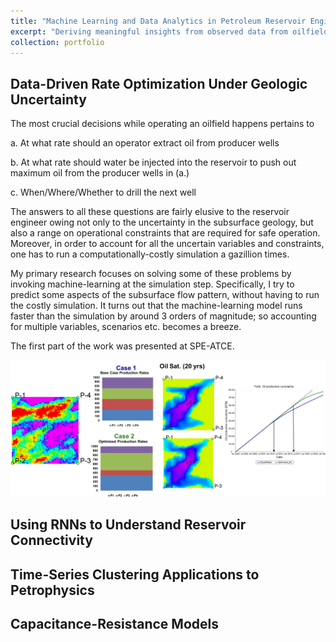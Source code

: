```yaml
---
title: "Machine Learning and Data Analytics in Petroleum Reservoir Engineering"
excerpt: "Deriving meaningful insights from observed data from oilfields using statistical methods a.k.a my PhD research."
collection: portfolio
---
```


## Data-Driven Rate Optimization Under Geologic Uncertainty 

The most crucial decisions while operating an oilfield happens pertains to 

a. At what rate should an operator extract oil from producer wells

b. At what rate should water be injected into the reservoir to push out maximum oil from the producer wells in (a.)

c. When/Where/Whether to drill the next well

The answers to all these questions are fairly elusive to the reservoir engineer owing not only to the uncertainty in the subsurface geology, but also a range on operational constraints that are required for safe operation. Moreover, in order to account for all the uncertain variables and constraints, one has to run a computationally-costly simulation a gazillion times.  

My primary research focuses on solving some of these problems by invoking machine-learning at the simulation step. Specifically, I try to predict some aspects of the subsurface flow pattern, without having to run the costly simulation. It turns out that the machine-learning model runs faster than the simulation by around 3 orders of magnitude; so accounting for multiple variables, scenarios etc. becomes a breeze.

The first part of the work was presented at SPE-ATCE.   

<center>
  <img src="/images/Picture1.png" alt="drawing" width="800"/>
</center>

## Using RNNs to Understand Reservoir Connectivity




## Time-Series Clustering Applications to Petrophysics




## Capacitance-Resistance Models 


